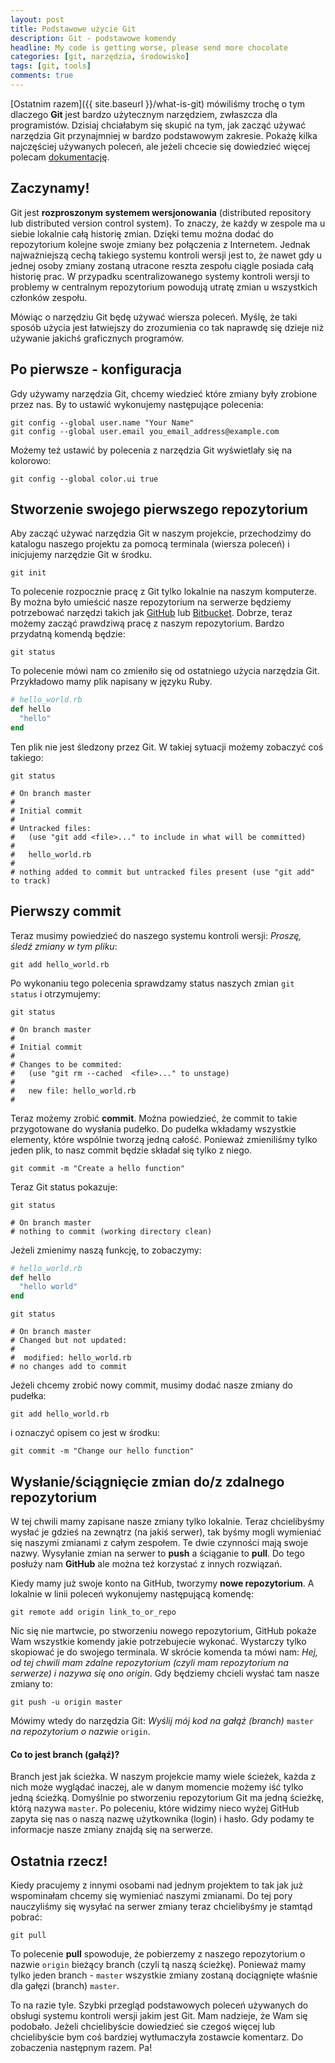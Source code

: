 ```yaml
---
layout: post
title: Podstawowe użycie Git
description: Git - podstawowe komendy
headline: My code is getting worse, please send more chocolate
categories: [git, narzędzia, środowisko]
tags: [git, tools]
comments: true
---
```


[Ostatnim razem]({{ site.baseurl }}/what-is-git) mówiliśmy trochę o tym dlaczego **Git** jest bardzo użytecznym narzędziem, zwłaszcza dla programistów. Dzisiaj chciałabym się skupić na tym, jak zacząć używać narzędzia Git przynajmniej w bardzo podstawowym zakresie. Pokażę kilka najczęściej używanych poleceń, ale jeżeli chcecie się dowiedzieć więcej polecam [dokumentację](https://git-scm.com/documentation).

## Zaczynamy!

Git jest **rozproszonym systemem wersjonowania** (distributed repository lub distributed version control system). To znaczy, że każdy w zespole ma u siebie lokalnie całą historię zmian. Dzięki temu można dodać do repozytorium kolejne swoje zmiany bez połączenia z Internetem. Jednak najważniejszą cechą takiego systemu kontroli wersji jest to, że nawet gdy u jednej osoby zmiany zostaną utracone reszta zespołu ciągle posiada całą historię prac. W przypadku scentralizowanego systemy kontroli wersji to problemy w centralnym repozytorium powodują utratę zmian u wszystkich członków zespołu.

Mówiąc o narzędziu Git będę używać wiersza poleceń. Myślę, że taki sposób użycia jest łatwiejszy do zrozumienia co tak naprawdę się dzieje niż używanie jakichś graficznych programów.

## Po pierwsze - konfiguracja

Gdy używamy narzędzia Git, chcemy wiedzieć które zmiany były zrobione przez nas. By to ustawić wykonujemy następujące polecenia:

```
git config --global user.name "Your Name"
git config --global user.email you_email_address@example.com
```

Możemy też ustawić by polecenia z narzędzia Git wyświetlały się na kolorowo:

```
git config --global color.ui true
```

## Stworzenie swojego pierwszego repozytorium

Aby zacząć używać narzędzia Git w naszym projekcie, przechodzimy do katalogu naszego projektu za pomocą terminala (wiersza poleceń) i inicjujemy narzędzie Git w środku.

```
git init
```

To polecenie rozpocznie pracę z Git tylko lokalnie na naszym komputerze. By można było umieścić nasze repozytorium na serwerze będziemy potrzebować narzędzi takich jak [GitHub](https://github.com) lub [Bitbucket](https://bitbucket.org). Dobrze, teraz możemy zacząć prawdziwą pracę z naszym repozytorium. Bardzo przydatną komendą będzie:

```
git status
```

To polecenie mówi nam co zmieniło się od ostatniego użycia narzędzia Git. Przykładowo mamy plik napisany w języku Ruby.

```ruby
# hello_world.rb
def hello
  "hello"
end
```

Ten plik nie jest śledzony przez Git. W takiej sytuacji możemy zobaczyć coś takiego:

```
git status

# On branch master
#
# Initial commit
#
# Untracked files:
#   (use "git add <file>..." to include in what will be committed)
#
#   hello_world.rb
#
# nothing added to commit but untracked files present (use "git add" to track)
```

## Pierwszy commit

Teraz musimy powiedzieć do naszego systemu kontroli wersji: *Proszę, śledź zmiany w tym pliku*:

```
git add hello_world.rb
```

Po wykonaniu tego polecenia sprawdzamy status naszych zmian `git status` i otrzymujemy:

```
git status

# On branch master
#
# Initial commit
#
# Changes to be commited:
#   (use "git rm --cached  <file>..." to unstage)
#
#   new file: hello_world.rb
#
```

Teraz możemy zrobić **commit**. Można powiedzieć, że commit to takie przygotowane do wysłania pudełko. Do pudełka wkładamy wszystkie elementy, które wspólnie tworzą jedną całość. Ponieważ zmieniliśmy tylko jeden plik, to nasz commit będzie składał się tylko z niego.

```
git commit -m "Create a hello function"
```

Teraz Git status pokazuje:

```
git status

# On branch master
# nothing to commit (working directory clean)
```

Jeżeli zmienimy naszą funkcję, to zobaczymy:

```ruby
# hello_world.rb
def hello
  "hello world"
end
```

```
git status

# On branch master
# Changed but not updated:
#
#  modified: hello_world.rb
# no changes add to commit
```

Jeżeli chcemy zrobić nowy commit, musimy dodać nasze zmiany do pudełka:

```
git add hello_world.rb
```

i oznaczyć opisem co jest w środku:

```
git commit -m "Change our hello function"
```

## Wysłanie/ściągnięcie zmian do/z zdalnego repozytorium

W tej chwili mamy zapisane nasze zmiany tylko lokalnie. Teraz chcielibyśmy wysłać je gdzieś na zewnątrz (na jakiś serwer), tak byśmy mogli wymieniać się naszymi zmianami z całym zespołem. Te dwie czynności mają swoje nazwy. Wysyłanie zmian na serwer to **push** a ściąganie to **pull**. Do tego posłuży nam **GitHub** ale można też korzystać z innych rozwiązań.

Kiedy mamy już swoje konto na GitHub, tworzymy **nowe repozytorium**. A lokalnie w linii poleceń wykonujemy następującą komendę:

```
git remote add origin link_to_or_repo
```

Nic się nie martwcie, po stworzeniu nowego repozytorium, GitHub pokaże Wam wszystkie komendy jakie potrzebujecie wykonać. Wystarczy tylko skopiować je do swojego terminala. W skrócie komenda ta mówi nam: *Hej, od tej chwili mam zdalne repozytorium (czyli mam repozytorium na serwerze) i nazywa się ono origin*. Gdy będziemy chcieli wysłać tam nasze zmiany to:

```
git push -u origin master
```

Mówimy wtedy do narzędzia Git: *Wyślij mój kod na gałąź (branch)* `master` *na repozytorium o nazwie* `origin`.

#### Co to jest branch (gałąź)?

Branch jest jak ścieżka. W naszym projekcie mamy wiele ścieżek, każda z nich może wyglądać inaczej, ale w danym momencie możemy iść tylko jedną ścieżką. Domyślnie po stworzeniu repozytorium Git ma jedną ścieżkę, którą nazywa `master`. Po poleceniu, które widzimy nieco wyżej GitHub zapyta się nas o naszą nazwę użytkownika (login) i hasło. Gdy podamy te informacje nasze zmiany znajdą się na serwerze.

## Ostatnia rzecz!

Kiedy pracujemy z innymi osobami nad jednym projektem to tak jak już wspominałam chcemy się wymieniać naszymi zmianami. Do tej pory nauczyliśmy się wysyłać na serwer zmiany teraz chcielibyśmy je stamtąd pobrać:

```
git pull
```

To polecenie **pull** spowoduje, że pobierzemy z naszego repozytorium o nazwie `origin` bieżący branch (czyli tą naszą ścieżkę). Ponieważ mamy tylko jeden branch - `master` wszystkie zmiany zostaną dociągnięte właśnie dla gałęzi (branch) `master`.

To na razie tyle. Szybki przegląd podstawowych poleceń używanych do obsługi systemu kontroli wersji jakim jest Git. Mam nadzieje, że Wam się podobało. Jeżeli chcielibyście dowiedzieć sie czegoś więcej lub chcielibyście bym coś bardziej wytłumaczyła zostawcie komentarz. Do zobaczenia następnym razem. Pa!
